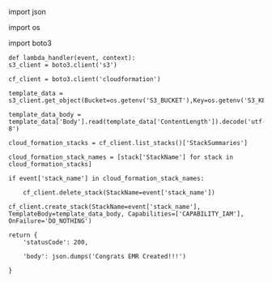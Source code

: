 import json

import os

import boto3

    def lambda_handler(event, context):
    s3_client = boto3.client('s3')
    
    cf_client = boto3.client('cloudformation')
    
    template_data = s3_client.get_object(Bucket=os.getenv('S3_BUCKET'),Key=os.getenv('S3_KEY'))
    
    template_data_body = template_data['Body'].read(template_data['ContentLength']).decode('utf-8')
    
    cloud_formation_stacks = cf_client.list_stacks()['StackSummaries']
    
    cloud_formation_stack_names = [stack['StackName'] for stack in cloud_formation_stacks]
    
    if event['stack_name'] in cloud_formation_stack_names:
    
        cf_client.delete_stack(StackName=event['stack_name'])
        
    cf_client.create_stack(StackName=event['stack_name'], TemplateBody=template_data_body, Capabilities=['CAPABILITY_IAM'], OnFailure='DO_NOTHING')
    
    return {
        'statusCode': 200,
        
        'body': json.dumps('Congrats EMR Created!!!')
        
    }
